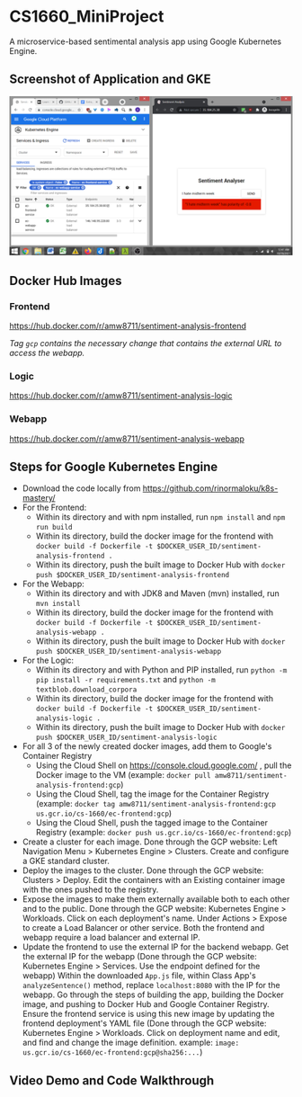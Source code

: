 # CS1660_MiniProject
A microservice-based sentimental analysis app using Google Kubernetes Engine.

## Screenshot of Application and GKE

![SentimentAnalysis](Sentiment-Analysis/AppDemo.png)

## Docker Hub Images

### Frontend
https://hub.docker.com/r/amw8711/sentiment-analysis-frontend

*Tag `gcp` contains the necessary change that contains the external URL to access the webapp.*

### Logic
https://hub.docker.com/r/amw8711/sentiment-analysis-logic

### Webapp
https://hub.docker.com/r/amw8711/sentiment-analysis-webapp

## Steps for Google Kubernetes Engine
- Download the code locally from https://github.com/rinormaloku/k8s-mastery/
- For the Frontend:
	- Within its directory and with npm installed, run  `npm install` and `npm run build`
	- Within its directory, build the docker image for the frontend with `docker build -f Dockerfile -t $DOCKER_USER_ID/sentiment-analysis-frontend .`
	- Within its directory, push the built image to Docker Hub with `docker push $DOCKER_USER_ID/sentiment-analysis-frontend`
- For the Webapp:
	- Within its directory and with JDK8 and Maven (mvn) installed, run `mvn install` 
	- Within its directory, build the docker image for the frontend with `docker build -f Dockerfile -t $DOCKER_USER_ID/sentiment-analysis-webapp .`
	- Within its directory, push the built image to Docker Hub with `docker push $DOCKER_USER_ID/sentiment-analysis-webapp`
- For the Logic:
	- Within its directory and with Python and PIP installed, run `python -m pip install -r requirements.txt` and `python -m textblob.download_corpora`
	- Within its directory, build the docker image for the frontend with `docker build -f Dockerfile -t $DOCKER_USER_ID/sentiment-analysis-logic .`
	- Within its directory, push the built image to Docker Hub with `docker push $DOCKER_USER_ID/sentiment-analysis-logic`
- For all 3 of the newly created docker images, add them to Google's Container Registry
	- Using the Cloud Shell on https://console.cloud.google.com/ , pull the Docker image to the VM (example: `docker pull amw8711/sentiment-analysis-frontend:gcp`)
	- Using the Cloud Shell, tag the image for the Container Registry (example: `docker tag amw8711/sentiment-analysis-frontend:gcp us.gcr.io/cs-1660/ec-frontend:gcp`) 
	- Using the Cloud Shell, push the tagged image to the Container Registry (example: `docker push us.gcr.io/cs-1660/ec-frontend:gcp`)
- Create a cluster for each image. Done through the GCP website: Left Navigation Menu > Kubernetes Engine > Clusters. Create and configure a GKE standard cluster.
- Deploy the images to the cluster. Done through the GCP website: Clusters > Deploy. Edit the containers with an Existing container image with the ones pushed to the registry.
- Expose the images to make them externally available both to each other and to the public. Done through the GCP website: Kubernetes Engine > Workloads. Click on each deployment's name. Under Actions > Expose to create a Load Balancer or other service. Both the frontend and webapp require a load balancer and external IP.
- Update the frontend to use the external IP for the backend webapp. Get the external IP for the webapp (Done through the GCP website: Kubernetes Engine > Services. Use the endpoint defined for the webapp) Within the downloaded `App.js` file, within Class App's `analyzeSentence()` method, replace `localhost:8080` with the IP for the webapp. Go through the steps of building the app, building the Docker image, and pushing to Docker Hub and Google Container Registry.  Ensure the frontend service is using this new image by updating the frontend deployment's YAML file (Done through the GCP website: Kubernetes Engine > Workloads. Click on deployment name and edit, and find and change the image definition. example: `image: us.gcr.io/cs-1660/ec-frontend:gcp@sha256:...`) 
 
## Video Demo and Code Walkthrough

